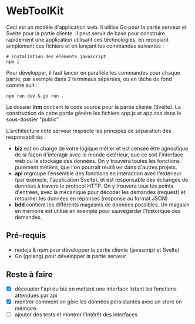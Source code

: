 # WebToolKit

Ceci est un modèle d'application web. Il utilise Go pour la partie serveur et Svelte pour la partie cliente. Il peut servir de base pour construire rapidement une application utilisant ces technologies, en recopiant simplement ces fichiers et en lançant les commandes suivantes :

```
# installation des éléments javascript
npm i
```

Pour développer, il faut lancer en parallèle les commandes pour chaque partie, par exemple dans 2 terminaux séparées, ou en tâche de fond comme suit :

```
npm run dev & go run .
```

Le dossier **ihm** contient le code source pour la partie cliente (Svelte). La construction de cette partie génère les fichiers app.js et app.css dans le sous-dossier "public".

L'architecture côté serveur respecte les principes de séparation des responsabilités :
- **biz** est en charge de votre logique métier et est censée être agnostique de la façon d'interagir avec le monde extérieur, que ce soit l'interface web ou le stockage des données. On y trouvera toutes les fonctions purement métiers, que l'on pourrait réutiliser dans d'autres projets.
- **api** regroupe l'ensemble des fonctions en interaction avec l'extérieur (par exemple, l'application Svelte), et est responsable des échanges de données à travers le protocol HTTP. On y trouvera tous les points d'entrées, avec la mécanique pour décoder les demandes (request) et retourner les données en réponses (response au format JSON)
- **bdd** contient les différents magasins de données possibles. Un magasin en mémoire est utilisé en exemple pour sauvegarder l'historique des demandes.

## Pré-requis

- nodejs & npm pour développer la partie cliente (javascript et Svelte)
- Go (golang) pour développer la partie serveur

## Reste à faire 

- [x] découpler l'api du biz en mettant une interface listant les fonctions attendues par api 
- [x] montrer comment on gère les données persistantes avec un store en mémoire
- [ ] ajouter des tests et montrer l'intérêt des interfaces
